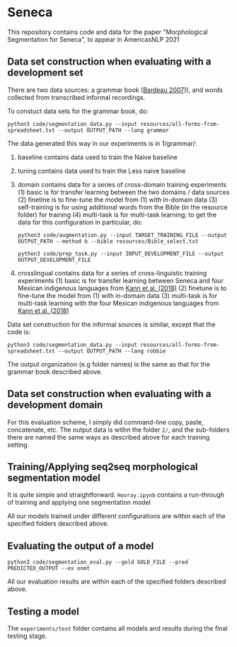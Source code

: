 # Seneca
This repository contains code and data for the paper "Morphological Segmentation for Seneca", to appear in AmericasNLP 2021

## Data set construction when evaluating with a development set ##
There are two data sources: a grammar book ([Bardeau 2007](https://senecalanguage.com/wp-content/uploads/Verb-Book-Vol.1.pdf))), and words collected from transcribed informal recordings.

To constuct data sets for the grammar book, do:

```python3 code/segmentation_data.py --input resources/all-forms-from-spreadsheet.txt --output OUTPUT_PATH --lang grammar```

The data generated this way in our experiments is in 1/grammar/:
  1. baseline contains data used to train the Naive baseline
  2. tuning contains data used to train the Less naive baseline
  3. domain contains data for a series of cross-domain training experiments
  (1) basic is for transfer learning between the two domains / data sources
  (2) finetine is to fine-tune the model from (1) with in-domain data
  (3) self-training is for using additional words from the Bible (in the resource folder) for training
  (4) multi-task is for multi-task learning; to get the data for this configuration in particular, do:
  
      ```python3 code/augmentation.py --input TARGET_TRAINING_FILE --output OUTPUT_PATH --method b --bible resources/Bible_select.txt```
      
      ```python3 code/prep_task.py --input INPUT_DEVELOPMENT_FILE --output OUTPUT_DEVELOPMENT_FILE```
  
  4. crosslingual contains data for a series of cross-linguistic training experiments
  (1) basic is for transfer learning between Seneca and four Mexican indigenous languages from [Kann et al. (2018)](https://www.aclweb.org/anthology/N18-1005.pdf)
  (2) finetune is to fine-tune the model from (1) with in-domain data
  (3) multi-task is for multi-task learning with the four Mexican indigenous languages from [Kann et al. (2018)](https://www.aclweb.org/anthology/N18-1005.pdf)

Data set construction for the informal sources is similar, except that the code is:

```python3 code/segmentation_data.py --input resources/all-forms-from-spreadsheet.txt --output OUTPUT_PATH --lang robbie```

The output organization (e.g folder names) is the same as that for the grammar book described above.



## Data set construction when evaluating with a development domain ##

For this evaluation scheme, I simply did command-line copy, paste, concatenate, etc. The output data is withn the folder ```2/```, and the sub-folders there are named the same ways as described above for each training setting.

## Training/Applying seq2seq morphological segmentation model ##

It is quite simple and straightforward. ```Hooray.ipynb``` contains a run-through of training and applying one segmentation model

All our models trained under different configurations are within each of the specified folders described above.

## Evaluating the output of a model ##

```python3 code/segmentation_eval.py --gold GOLD_FILE --pred PREDICTED_OUTPUT --ex onmt```

All our evaluation results are within each of the specified folders described above.

## Testing a model ##

The ```experiments/test``` folder contains all models and results during the final testing stage.


